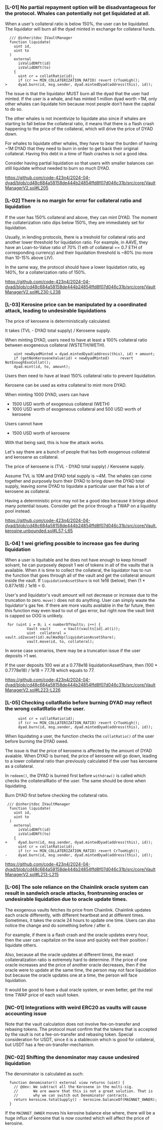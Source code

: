 ### [L-01] No partial repayment option will be disadvantageous for the protocol. Whales can potentially not get liquidated at all.

When a user's collateral ratio is below 150%, the user can be liquidated. The liquidator will burn all the dyad minted in exchange for collateral funds.

```
  /// @inheritdoc IVaultManager
  function liquidate(
    uint id,
    uint to
  ) 
    external 
      isValidDNft(id)
      isValidDNft(to)
    {
      uint cr = collatRatio(id);
      if (cr >= MIN_COLLATERIZATION_RATIO) revert CrTooHigh();
>     dyad.burn(id, msg.sender, dyad.mintedDyad(address(this), id));
```

The issue is that the liquidator MUST burn all the dyad that the user had minted. If the user is a whale, and has minted 1 million dyad worth ~1M, only other whales can liquidate him because most people don't have the capital to do so.

The other whales is not incentivize to liquidate also since if whales are starting to fall below the collateral ratio, it means that there is a flash crash happening to the price of the collateral, which will drive the price of DYAD down. 

For whales to liquidate other whales, they have to bear the burden of having ~1M DYAD that they need to burn in order to get back their original collateral. Having this debt in a time of flash crashes is not a good idea.

Consider having partial liquidation so that users with smaller balances can still liquidate without needed to burn so much DYAD.

https://github.com/code-423n4/2024-04-dyad/blob/cd48c684a58158de444b24854ffd8f07d046c31b/src/core/VaultManagerV2.sol#L205

### [L-02] There is no margin for error for collateral ratio and liquidation

If the user has 150% collateral and above, they can mint DYAD. The moment the collaterization ratio dips below 150%, they are immediately set for liquidation. 

Usually, in lending protocols, there is a treshold for collateral ratio and another lower threshold for liquidation ratio. For example, in AAVE, they have an Loan-to-Value ratio of 70% (1 eth of collateral == 0.7 ETH of corresponding currency) and their liquidation threshold is ~80% (no more than 10-15% above LtV). 

In the same way, the protocol should have a lower liquidation ratio, eg 140%, for a collaterization ratio of 150%.

https://github.com/code-423n4/2024-04-dyad/blob/cd48c684a58158de444b24854ffd8f07d046c31b/src/core/VaultManagerV2.sol#L230-L238

### [L-03] Kerosine price can be manipulated by a coordinated attack, leading to undesirable liquidations

The price of kerosene is deterministically calculated.

It takes (TVL - DYAD total supply) / Kerosene supply.

When minting DYAD, users need to have at least a 100% collateral ratio between exogeneous collateral (WSTETH/WETH).

```
    uint newDyadMinted = dyad.mintedDyad(address(this), id) + amount;
    if (getNonKeroseneValue(id) < newDyadMinted)     revert NotEnoughExoCollat();
    dyad.mint(id, to, amount);
```

Users then need to have at least 150% collateral ratio to prevent liquidation.

Kerosene can be used as extra collateral to mint more DYAD. 

When minting 1000 DYAD, users can have
- 1500 USD worth of exogenous collateral (WETH)
- 1000 USD worth of exogeneous collateral and 500 USD worth of kerosene

Users cannot have 
- 1500 USD worth of kerosene

With that being said, this is how the attack works.

Let's say there are a bunch of people that has both exogenous collateral and kerosene as collateral.

The price of kerosene is (TVL - DYAD total supply) / Kerosene supply.

Assume TVL is 10M and DYAD total supply is ~4M. The whales can come together and purposely burn their DYAD to bring down the DYAD total supply, leaving some DYAD to liquidate a particular user that has a lot of kerosene as collateral. 

Having a deterministic price may not be a good idea because it brings about many potential issues. Consider get the price through a TWAP on a liquidity pool instead.

https://github.com/code-423n4/2024-04-dyad/blob/cd48c684a58158de444b24854ffd8f07d046c31b/src/core/Vault.kerosine.unbounded.sol#L57-L65

### [L-04] 1 wei griefing possible to increase gas fee during liquidation

When a user is liquitable and he does not have enough to keep himself solvant, he can purposely deposit 1 wei of tokens in all of the vaults that is available. When it is time to collect the collateral, the liquidator has to run the function that goes through all of the vault and get the collateral amount inside the vault. If `liquidationAssetShare` is not 1e18 (below), then (1 * 0.877e18) / 1e18 = 0. 

User's and liquidator's vault amount will not decrease or increase due to the truncation to zero. `move()` does not do anything. User can simply waste the liquidator's gas fee. If there are more vaults available in the far future, then this function may even lead to out of gas error, but right now the vault limit is capped so OOG is unlikely.

```
 for (uint i = 0; i < numberOfVaults; i++) {
          Vault vault      = Vault(vaults[id].at(i));
          uint  collateral = vault.id2asset(id).mulWadUp(liquidationAssetShare);
          vault.move(id, to, collateral);
```

In worse case scenarios, there may be a truncation issue if the user deposits >1 wei.

If the user deposits 100 wei at a 0.778e18 liquidationAssetShare, then (100 * 0.7778e18) / 1e18 = 77.78 which equals to 77. 

https://github.com/code-423n4/2024-04-dyad/blob/cd48c684a58158de444b24854ffd8f07d046c31b/src/core/VaultManagerV2.sol#L223-L226

### [L-05] Checking collatRatio before burning DYAD may reflect the wrong collatRatio of the user.

```
      uint cr = collatRatio(id);
      if (cr >= MIN_COLLATERIZATION_RATIO) revert CrTooHigh();
      dyad.burn(id, msg.sender, dyad.mintedDyad(address(this), id));
```

When liquidating a user, the function checks the `collatRatio()` of the user before burning the DYAD owed.

The issue is that the price of kerosene is affected by the amount of DYAD avaiable. When DYAD is burned, the price of kerosene will go down, leading to a lower collateral ratio than previously calculated if the user has kerosene as a collateral.

In `redeem()`, the DYAD is burned first before `withdraw()` is called which checks the collateralRatio of the user. The same should be done when liquidating.

Burn DYAD first before checking the collateral ratio.

```
 /// @inheritdoc IVaultManager
  function liquidate(
    uint id,
    uint to
  ) 
    external 
      isValidDNft(id)
      isValidDNft(to)
    {
+     dyad.burn(id, msg.sender, dyad.mintedDyad(address(this), id));        
      uint cr = collatRatio(id);
      if (cr >= MIN_COLLATERIZATION_RATIO) revert CrTooHigh();
-     dyad.burn(id, msg.sender, dyad.mintedDyad(address(this), id));
```

https://github.com/code-423n4/2024-04-dyad/blob/cd48c684a58158de444b24854ffd8f07d046c31b/src/core/VaultManagerV2.sol#L213-L215

### [L-06] The sole reliance on the Chainlink oracle system can result in sandwich oracle attacks, frontrunning oracles or undesirable liquidation due to oracle update times.

The exogenous vaults fetches its price from Chainlink. Chainlink updates each oracle differently, with different heartbeat and at different times. Sometimes, it takes the oracle 24 hours to update one time. Users can also notice the change and do something before / after it.

For example, if there is a flash crash and the oracle updates every hour, then the user can capitalize on the issue and quickly exit their position / liquidate others.

Also, because all the oracle updates at different times, the exact collateralization ratio is extremely hard to determine. If the price of one oracle increases and the price of another oracle decreases, then if the oracle were to update at the same time, the person may not face liquidation but because the oracle updates one at a time, the person will face liquidation.

It would be good to have a dual oracle system, or even better, get the real time TWAP price of each vault token.

### [NC-01] Integrations with weird ERC20 as vaults will cause accounting issue

Note that the vault calculation does not involve fee-on-transfer and rebasing tokens. The protocol must confirm that the tokens that is accepted by the vault is not a fee-on-transfer and rebasing token. Special consideration for USDT, since it is a stablecoin which is good for collateral, but USDT has a fee-on-transfer-mechanism.

### [NC-02] Shifting the denominator may cause undesired liquidation

The denominator is calculated as such: 

```
  function denominator() external view returns (uint) {
    // @dev: We subtract all the Kerosene in the multi-sig.
    //       We are aware that this is not a great solution. That is
    //       why we can switch out Denominator contracts.
    return kerosine.totalSupply() - kerosine.balanceOf(MAINNET_OWNER);
  } 
  ```

If the `MAINNET_OWNER` moves his kerosine balance else where, there will be a huge influx of kerosine that is now counted which will affect the price of kerosine. 

